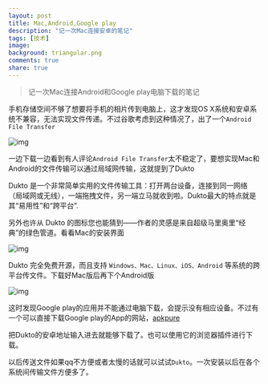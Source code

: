 ```yaml
---
layout: post
title: Mac,Android,Google play
description: "记一次Mac连接安卓的笔记"
tags: [技术]
image:
background: triangular.png
comments: true
share: true
---
```


> 记一次Mac连接Android和Google play电脑下载的笔记

手机存储空间不够了想要将手机的相片传到电脑上，这才发现OS X系统和安卓系统不兼容，无法实现文件传递。不过谷歌考虑到这种情况了，出了一个`Android File Transfer`

![img]({{site.url}}images/article/2016-2-12/1.png)

<!-- more -->

一边下载一边看到有人评论`Android File Transfer`太不稳定了，要想实现Mac和Android的文件传输可以通过局域网传输，这就提到了Dukto

Dukto 是一个非常简单实用的文件传输工具：打开两台设备，连接到同一网络（局域网或无线），一端拖拽文件，另一端立马就收到啦。Dukto最大的特点就是其“易用性”和“跨平台”.

另外也许从 Dukto 的图标您也能猜到——作者的灵感是来自超级马里奥里“经典”的绿色管道。看看Mac的安装界面

![img]({{site.url}}images/article/2016-2-12/3.png)

Dukto 完全免费开源，而且支持 `Windows、Mac、Linux、iOS、Android` 等系统的跨平台传文件。下载好Mac版后再下个Android版

![img]({{site.url}}images/article/2016-2-12/2.png)

这时发现Google play的应用并不能通过电脑下载，会提示没有相应设备。不过有一个可以直接下载Google play的App的网站，[apkpure](https://apkpure.com/)

把Dukto的安卓地址输入进去就能够下载了。也可以使用它的浏览器插件进行下载。

以后传送文件如果qq不方便或者太慢的话就可以试试`Dukto`。一次安装以后在各个系统间传输文件方便多了。
